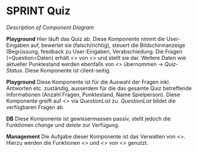 #  __SPRINT Quiz__
_Description of Component Diagram_

__Playground__
Hier läuft das Quiz ab. Diese Komponente nimmt die User-Eingaben auf, bewertet sie (falsch/richtig), steuert die Bildschirmanzeige (Begrüssung, feedback zu User-Eingaben, Verabschiedung. Die Fragen (=Question=Daten) erhält *<<Playground>>* von *<<Quiz>>* und stellt sie dar. Weitere Daten wie aktueller Punktestand werden ebenfalls von *<<Quiz>>* übernommen -> *Quiz-Status*.
Diese Komponente ist client-seitig.

__Playground__ 
Diese Komponente ist für die Auswahl der Fragen inkl. Antworten etc. zuständig, ausserdem für die das gesamte Quiz betreffende Informationen (Anzahl Fragen, Punktestand, Name Spielperson). Diese Komponente greift auf *<<DB>>* via *QuestionList* zu. *QuestionList* bildet die verfügbaren Fragen ab.

__DB__
Diese Komponente ist gewissermassen passiv, stellt jedoch die Funktionen *change* und *delete* zur Verfügung.

__Management__
Die Aufgabe dieser Komponente ist das Verwalten von *<<DB>>*. Hierzu werden die Funktionen *<<change>>* und *<<delete>>* von *<<DB>>* genutzt.
